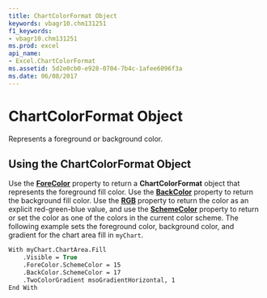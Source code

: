 ```yaml
---
title: ChartColorFormat Object
keywords: vbagr10.chm131251
f1_keywords:
- vbagr10.chm131251
ms.prod: excel
api_name:
- Excel.ChartColorFormat
ms.assetid: 5d2e0cb0-e928-0704-7b4c-1afee6096f3a
ms.date: 06/08/2017
---
```



# ChartColorFormat Object

Represents a foreground or background color.


## Using the ChartColorFormat Object

Use the  **[ForeColor](Excel.ForeColor.md)** property to return a **ChartColorFormat** object that represents the foreground fill color. Use the **[BackColor](Excel.backcolor.md)** property to return the background fill color. Use the **[RGB](Excel.RGB.md)** property to return the color as an explicit red-green-blue value, and use the **[SchemeColor](Excel.SchemeColor.md)** property to return or set the color as one of the colors in the current color scheme. The following example sets the foreground color, background color, and gradient for the chart area fill in `myChart`.


```vb
With myChart.ChartArea.Fill 
    .Visible = True 
    .ForeColor.SchemeColor = 15 
    .BackColor.SchemeColor = 17 
    .TwoColorGradient msoGradientHorizontal, 1 
End With
```


